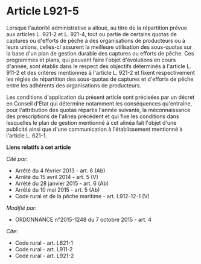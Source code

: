 # Article L921-5

Lorsque l'autorité administrative a alloué, au titre de la répartition prévue aux articles L. 921-2 et L. 921-4, tout ou
partie de certains quotas de captures ou d'efforts de pêche à des organisations de producteurs ou à leurs unions, celles-ci
assurent la meilleure utilisation des sous-quotas sur la base d'un plan de gestion durable des captures ou efforts de pêche.
Ces programmes et plans, qui peuvent faire l'objet d'évolutions en cours d'année, sont établis dans le respect des objectifs
déterminés à l'article L. 911-2 et des critères mentionnés à l'article L. 921-2 et fixent respectivement les règles de
répartition des sous-quotas de captures et d'efforts de pêche entre les adhérents des organisations de producteurs. 

Les conditions d'application du présent article sont précisées par un décret en Conseil d'Etat qui détermine notamment les
conséquences qu'entraîne, pour l'attribution des quotas répartis l'année suivante, la méconnaissance des prescriptions de
l'alinéa précédent et qui fixe les conditions dans lesquelles le plan de gestion mentionné à cet alinéa fait l'objet d'une
publicité ainsi que d'une communication à l'établissement mentionné à l'article L. 621-1.

**Liens relatifs à cet article**

_Cité par_:

  - Arrêté du 4 février 2013 - art. 6 (Ab)
  - Arrêté du 15 avril 2014 - art. 5 (V)
  - Arrêté du 28 janvier 2015 - art. 6 (Ab)
  - Arrêté du 10 mai 2015 - art. 5 (Ab)
  - Code rural et de la pêche maritime - art. L912-12-1 (V)

_Modifié par_:

  - ORDONNANCE n°2015-1248 du 7 octobre 2015 - art. 4

_Cite_:

  - Code rural - art. L621-1
  - Code rural - art. L911-2
  - Code rural - art. L921-2
